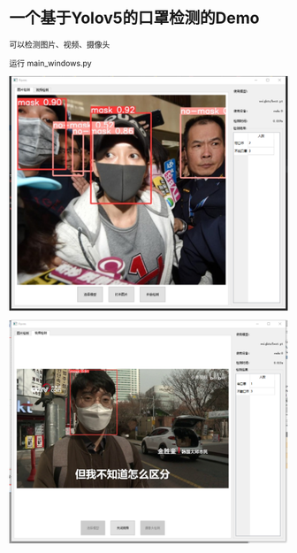 # 一个基于Yolov5的口罩检测的Demo

可以检测图片、视频、摄像头

运行 main_windows.py


![img](https://github.com/ColinFred/yolov5_mask_video_detect/blob/main/static/1.png?raw=true)

![img](https://github.com/ColinFred/yolov5_mask_video_detect/blob/main/static/2.png?raw=true)

